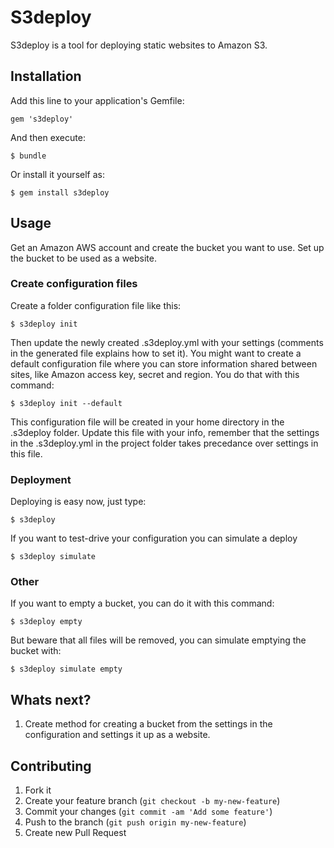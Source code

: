 # S3deploy

S3deploy is a tool for deploying static websites to Amazon S3.

## Installation

Add this line to your application's Gemfile:

    gem 's3deploy'

And then execute:

    $ bundle

Or install it yourself as:

    $ gem install s3deploy

## Usage

Get an Amazon AWS account and create the bucket you want to use. Set up the bucket to be used as a website.

### Create configuration files

Create a folder configuration file like this:

    $ s3deploy init

Then update the newly created .s3deploy.yml with your settings (comments in the generated file explains how to set it).
You might want to create a default configuration file where you can store information shared between sites, like Amazon access key, secret and region. You do that with this command:

    $ s3deploy init --default
  
This configuration file will be created in your home directory in the .s3deploy folder. Update this file with your info, remember that the settings in the .s3deploy.yml in the project folder takes precedance over settings in this file.

### Deployment

Deploying is easy now, just type:

    $ s3deploy

If you want to test-drive your configuration you can simulate a deploy

    $ s3deploy simulate

### Other

If you want to empty a bucket, you can do it with this command:

    $ s3deploy empty

But beware that all files will be removed, you can simulate emptying the bucket with:

    $ s3deploy simulate empty

## Whats next?

1. Create method for creating a bucket from the settings in the configuration and settings it up as a website.

## Contributing

1. Fork it
2. Create your feature branch (`git checkout -b my-new-feature`)
3. Commit your changes (`git commit -am 'Add some feature'`)
4. Push to the branch (`git push origin my-new-feature`)
5. Create new Pull Request
